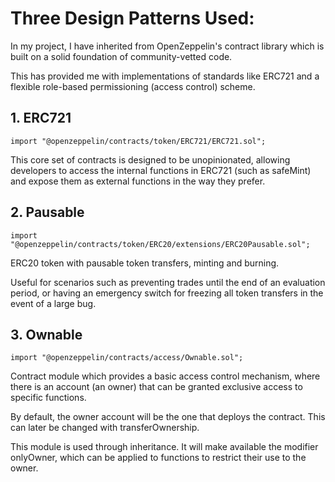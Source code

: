# Three Design Patterns Used:

In my project, I have inherited from OpenZeppelin's contract library which is built on a solid foundation of community-vetted code.

This has provided me with implementations of standards like ERC721 and a flexible role-based permissioning (access control) scheme.

## 1. ERC721

```
import "@openzeppelin/contracts/token/ERC721/ERC721.sol";
```

This core set of contracts is designed to be unopinionated, allowing developers to access the internal functions in ERC721 (such as safeMint) and expose them as external functions in the way they prefer.

## 2. Pausable

```
import "@openzeppelin/contracts/token/ERC20/extensions/ERC20Pausable.sol";
```

ERC20 token with pausable token transfers, minting and burning.

Useful for scenarios such as preventing trades until the end of an evaluation period, or having an emergency switch for freezing all token transfers in the event of a large bug.

## 3. Ownable

```
import "@openzeppelin/contracts/access/Ownable.sol";
```

Contract module which provides a basic access control mechanism, where there is an account (an owner) that can be granted exclusive access to specific functions.

By default, the owner account will be the one that deploys the contract. This can later be changed with transferOwnership.

This module is used through inheritance. It will make available the modifier onlyOwner, which can be applied to functions to restrict their use to the owner.